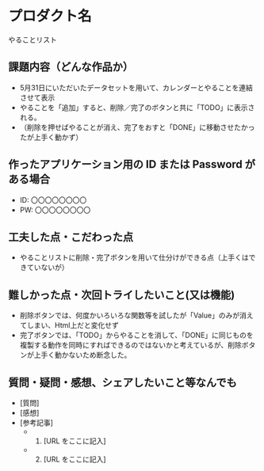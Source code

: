 # プロダクト名

やることリスト

## 課題内容（どんな作品か）

- 5月31日にいただいたデータセットを用いて、カレンダーとやることを連結させて表示
- やることを「追加」すると、削除／完了のボタンと共に「TODO」に表示される。
- （削除を押せばやることが消え、完了をおすと「DONE」に移動させたかったが上手く動かず）

## 作ったアプリケーション用の ID または Password がある場合

- ID: 〇〇〇〇〇〇〇〇
- PW: 〇〇〇〇〇〇〇〇

## 工夫した点・こだわった点

- やることリストに削除・完了ボタンを用いて仕分けができる点（上手くはできていないが）


## 難しかった点・次回トライしたいこと(又は機能)

- 削除ボタンでは、何度かいろいろな関数等を試したが「Value」のみが消えてしまい、Html上だと変化せず
- 完了ボタンでは、「TODO」からやることを消して、「DONE」に同じものを複製する動作を同時にすればできるのではないかと考えているが、削除ボタンが上手く動かないため断念した。

## 質問・疑問・感想、シェアしたいこと等なんでも

- [質問]
- [感想]
- [参考記事]
  - 1. [URL をここに記入]
  - 2. [URL をここに記入]
